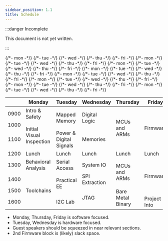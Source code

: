 ```yaml
---
sidebar_position: 1.1
title: Schedule
---
```


:::danger Incomplete

This document is not yet written.

:::

<table>
  <thead>
    <tr>
      <th></th>
      <th>Monday</th>
      <th>Tuesday</th>
      <th>Wednesday</th>
      <th>Thursday</th>
      <th>Friday</th>
    </tr>
  </thead>
  <tbody>
    <tr>
      <td>0900</td>
      {/*- mon -*/}<td>Intro & Safety</td>
      {/*- tue -*/}<td rowspan="2">Mapped Memory</td>
      {/*- wed -*/}<td rowspan="2">Digital Logic</td>
      {/*- thu -*/}<td rowspan="3">MCUs and ARMs</td>
      {/*- fri -*/}<td rowspan="3">Firmware</td>
    </tr>
    <tr>
      <td>1000</td>
      {/*- mon -*/}<td rowspan="2">Initial Visual Inspection</td>
      {/*- tue -*/}
      {/*- wed -*/}
      {/*- thu -*/}
      {/*- fri -*/}
    </tr>
    <tr>
      <td>1100</td>
      {/*- mon -*/}
      {/*- tue -*/}<td>Power & Digital Signals</td>
      {/*- wed -*/}<td>Memories</td>
      {/*- thu -*/}
      {/*- fri -*/}
    </tr>
    <tr>
      <td>1200</td>
      {/*- mon -*/}<td>Lunch</td>
      {/*- tue -*/}<td>Lunch</td>
      {/*- wed -*/}<td>Lunch</td>
      {/*- thu -*/}<td>Lunch</td>
      {/*- fri -*/}<td>Lunch</td>
    </tr>
    <tr>
      <td>1300</td>
      {/*- mon -*/}<td>Behavioral Analysis</td>
      {/*- tue -*/}<td>Serial Access</td>
      {/*- wed -*/}<td>System IO</td>
      {/*- thu -*/}<td rowspan="2">MCUs and ARMs</td>
      {/*- fri -*/}<td rowspan="3">Firmware</td>
    </tr>
    <tr>
      <td>1400</td>
      {/*- mon -*/}<td rowspan="3">Toolchains</td>
      {/*- tue -*/}<td rowspan="2">Practical EE</td>
      {/*- wed -*/}<td>SPI Extraction</td>
      {/*- thu -*/}
      {/*- fri -*/}
    </tr>
    <tr>
      <td>1500</td>
      {/*- mon -*/}
      {/*- tue -*/}
      {/*- wed -*/}<td rowspan="2">JTAG</td>
      {/*- thu -*/}<td rowspan="2">Bare Metal Binary</td>
      {/*- fri -*/}
    </tr>
    <tr>
      <td>1600</td>
      {/*- mon -*/}
      {/*- tue -*/}<td>I2C Lab</td>
      {/*- wed -*/}
      {/*- thu -*/}
      {/*- fri -*/}<td>Project Into</td>
    </tr>
  </tbody>
</table>

- Monday, Thursday, Friday is software focused.
- Tuesday, Wednesday is hardware focused.
- Guest speakers should be squeezed in near relevant sections.
- 2nd Firmware block is (likely) slack space.
